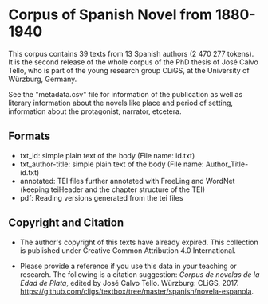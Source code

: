 
Corpus of Spanish Novel from 1880-1940
========================================

This corpus contains  39 texts from 13 Spanish authors (2 470 277  tokens). It is the second release of the whole corpus of the PhD thesis of José Calvo Tello, who is part of the young research group CLiGS, at the University of Würzburg, Germany.

See the "metadata.csv" file for information of the publication as well as literary information about the novels like place and period of setting, information about the protagonist, narrator, etcetera.

## Formats

* txt\_id: simple plain text of the body (File name: id.txt)
* txt\_author-title: simple plain text of the body (File name: Author_Title-id.txt)
* annotated: TEI files further annotated with FreeLing and WordNet (keeping teiHeader and the chapter structure of the TEI)
* pdf: Reading versions generated from the tei files

## Copyright and Citation

* The author's copyright of this texts have already expired. This collection is published under Creative Common Attribution 4.0 International.

* Please provide a reference if you use this data in your teaching or research. The following is a citation suggestion: _Corpus de novelas de la Edad de Plata_, edited by José Calvo Tello. Würzburg: CLiGS, 2017. https://github.com/cligs/textbox/tree/master/spanish/novela-espanola.

